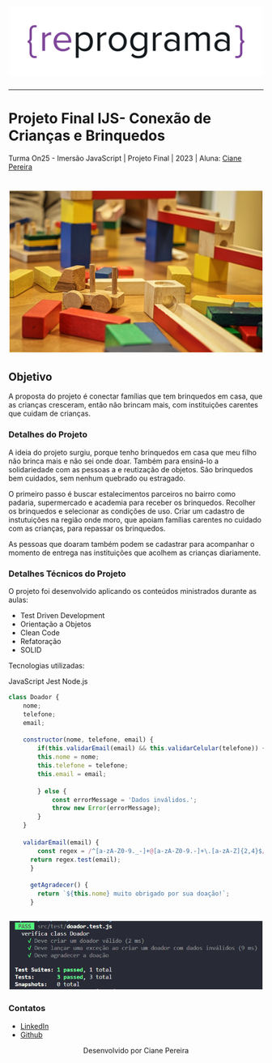 <h1 align="center">
  <img src="assets/reprograma-fundos-claros.png" alt="logo reprograma" width="500">
</h1>

---

# Projeto Final IJS- Conexão de Crianças e Brinquedos

Turma On25 - Imersão JavaScript | Projeto Final | 2023 | Aluna: [Ciane Pereira](https://github.com/ciane-pereira)


<h1 align="center">
  <img src="assets/blocos de brinquedo.jpg" alt="foto brinquedos" width="500">
</h1>

## Objetivo

A proposta do projeto é conectar famílias que tem brinquedos em casa, que as crianças cresceram, então não brincam mais, com instituições carentes que cuidam de crianças.


### Detalhes do Projeto

A ideia do projeto surgiu, porque tenho brinquedos em casa que meu filho não brinca mais e não sei onde doar. Também para ensiná-lo a solidariedade com as pessoas a e reutização de objetos. São brinquedos bem cuidados, sem nenhum quebrado ou estragado.

O primeiro passo é buscar estalecimentos parceiros no bairro como padaria, supermercado e academia para receber os brinquedos. Recolher os brinquedos e selecionar as condições de uso. Criar um cadastro de instutuições na região onde moro, que apoiam famílias carentes no cuidado com as crianças, para repassar os brinquedos.

As pessoas que doaram também podem se cadastrar para acompanhar o momento de entrega nas instituições que acolhem as crianças diariamente.


### Detalhes Técnicos do Projeto

O projeto foi desenvolvido aplicando os conteúdos ministrados durante as aulas:
- Test Driven Development 
- Orientação a Objetos 
- Clean Code
- Refatoração
- SOLID

Tecnologias utilizadas:

JavaScript
Jest
Node.js

```javascript
class Doador {
    nome;
    telefone;
    email;
  
    constructor(nome, telefone, email) {
        if(this.validarEmail(email) && this.validarCelular(telefone)) {            
        this.nome = nome;    
        this.telefone = telefone; 
        this.email = email;
        
        } else {
            const errorMessage = 'Dados inválidos.';            
            throw new Error(errorMessage);
        }       
    }

    validarEmail(email) {
        const regex = /^[a-zA-Z0-9._-]+@[a-zA-Z0-9.-]+\.[a-zA-Z]{2,4}$/;
      return regex.test(email);     
      }

      getAgradecer() {
        return `${this.nome} muito obrigado por sua doação!`;
      }
```            

<h2 align="center">
  <img src="./assets/codigo teste.png" width="500">
</h2>


### Contatos

- [LinkedIn](https://www.linkedin.com/in/ciane-pereira/)
- [Github](https://github.com/ciane-pereira)

<p align="center">
  Desenvolvido por Ciane Pereira
</p>